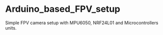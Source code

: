 # Arduino_based_FPV_setup
Simple FPV camera setup with MPU6050, NRF24L01 and Microcontrollers units.
